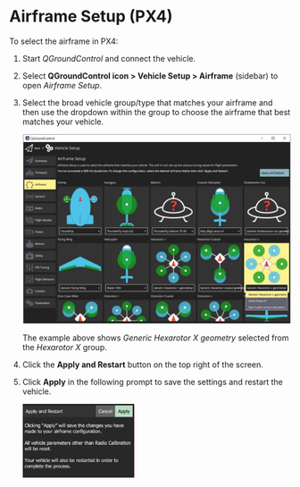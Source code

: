 # Airframe Setup (PX4)

To select the airframe in PX4:

1. Start _QGroundControl_ and connect the vehicle.
1. Select **QGroundControl icon > Vehicle Setup > Airframe** (sidebar) to open _Airframe Setup_.
1. Select the broad vehicle group/type that matches your airframe and then use the dropdown within the group to choose the airframe that best matches your vehicle.

   ![Airframe options](../../../assets/setup/airframe_px4/airframe_px4.jpg)

   The example above shows _Generic Hexarotor X geometry_ selected from the _Hexarotor X_ group.

1. Click the **Apply and Restart** button on the top right of the screen.
1. Click **Apply** in the following prompt to save the settings and restart the vehicle.

   <img src="../../../assets/setup/airframe_px4/airframe_px4_apply_prompt.jpg" width="200px" title="Apply airframe selection prompt" />
